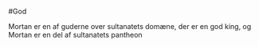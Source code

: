 #God

Mortan er en af guderne over sultanatets domæne, der er en god king, og Mortan er en del af sultanatets pantheon